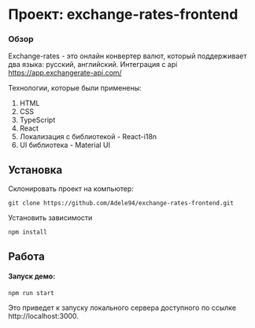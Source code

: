 # Проект: exchange-rates-frontend

### Обзор
Exchange-rates - это онлайн конвертер валют, который поддерживает два языка: русский, английский. 
Интеграция с  api https://app.exchangerate-api.com/

Технологии, которые были применены:
1. HTML
2. CSS
3. TypeScript
4. React
5. Локализация с библиотекой - React-i18n
6. UI библиотека - Material UI

## Установка

Склонировать проект на компьютер:

    git clone https://github.com/Adele94/exchange-rates-frontend.git

Установить зависимости

    npm install

## Работа

#### Запуск демо:

    npm run start
    
Это приведет к запуску локального сервера доступного по ссылке http://localhost:3000.
